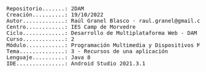 <pre>
Repositorio.......: 2DAM
Creación..........: 19/10/2022
Autor.............: Raúl Granel Blasco - raul.granel@gmail.com
Centro............: IES Camp de Morvedre
Ciclo.............: Desarrollo de Multiplataforma Web - DAM
Curso.............: 2
Módulo............: Programación Multimedia y Dispositivos Móviles (PMDM)
Tema..............: 3 - Recursos de una aplicación
Lenguaje..........: Java 8
IDE...............: Android Studio 2021.3.1
<pre/>
